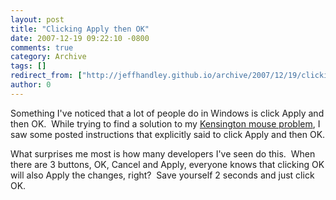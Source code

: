```yaml
---
layout: post
title: "Clicking Apply then OK"
date: 2007-12-19 09:22:10 -0800
comments: true
category: Archive
tags: []
redirect_from: ["http://jeffhandley.github.io/archive/2007/12/19/clicking-apply-then-ok.aspx"]
author: 0
---
```

<!-- more -->
<p>Something I've noticed that a lot of people do in Windows is click Apply and then OK.  While trying to find a solution to my <a href="http://blog.jeffhandley.com/archive/2007/12/18/kensington-expert-mouse-on-vista.aspx" target="_blank">Kensington mouse problem</a>, I saw some posted instructions that explicitly said to click Apply and then OK.</p>  <p>What surprises me most is how many developers I've seen do this.  When there are 3 buttons, OK, Cancel and Apply, everyone knows that clicking OK will also Apply the changes, right?  Save yourself 2 seconds and just click OK.</p>

